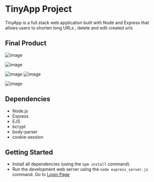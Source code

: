 # TinyApp Project

TinyApp is a full stack web application built with Node and Express that allows users to shorten long URLs , delete and edit created urls 

## Final Product

![image](https://user-images.githubusercontent.com/38138018/99151281-f7741900-2667-11eb-8d88-647c150398ab.png)

![image](https://user-images.githubusercontent.com/38138018/99151609-779b7e00-266a-11eb-8143-73cd59724a09.png)

![image](https://user-images.githubusercontent.com/38138018/99152226-7409f600-266e-11eb-92e5-00a28fe1ee63.png)
![image](https://user-images.githubusercontent.com/38138018/99151849-e5947500-266b-11eb-9855-8a8e718a83ae.png)

![image](https://user-images.githubusercontent.com/38138018/99152039-6acc5980-266d-11eb-89cf-e921a2540b20.png)

## Dependencies

- Node.js
- Express
- EJS
- bcrypt
- body-parser
- cookie-session

## Getting Started

- Install all dependencies (using the `npm install` command).
- Run the development web server using the `node express_server.js` command.
Go to <a href="localhost:8080/login">Login Page</a>